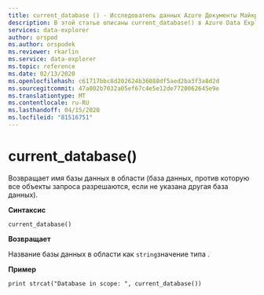 ```yaml
---
title: current_database () - Исследователь данных Azure Документы Майкрософт
description: В этой статье описаны current_database() в Azure Data Explorer.
services: data-explorer
author: orspod
ms.author: orspodek
ms.reviewer: rkarlin
ms.service: data-explorer
ms.topic: reference
ms.date: 02/13/2020
ms.openlocfilehash: c61717bbc8d202624b36088df5aed2ba3f3a8d2d
ms.sourcegitcommit: 47a002b7032a05ef67c4e5e12de7720062645e9e
ms.translationtype: MT
ms.contentlocale: ru-RU
ms.lasthandoff: 04/15/2020
ms.locfileid: "81516751"
---
```

# <a name="current_database"></a>current_database()

Возвращает имя базы данных в области (база данных, против которую все объекты запроса разрешаются, если не указана другая база данных).

**Синтаксис**

`current_database()`

**Возвращает**

Название базы данных в области как `string`значение типа .

**Пример**

```kusto
print strcat("Database in scope: ", current_database())
```